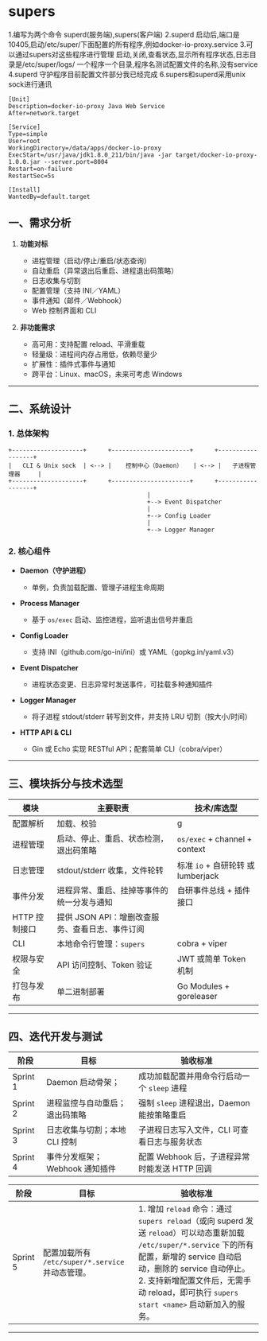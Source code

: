 # supers
1.编写为两个命令 superd(服务端),supers(客户端)
2.superd 启动后,端口是10405,启动/etc/super/下面配置的所有程序,例如docker-io-proxy.service
3.可以通过supers对这些程序进行管理 启动,关闭,查看状态,显示所有程序状态,日志目录是/etc/super/logs/ 一个程序一个目录,程序名测试配置文件的名称,没有service
4.superd 守护程序目前配置文件部分我已经完成
6.supers和superd采用unix sock进行通讯
```shell
[Unit]
Description=docker-io-proxy Java Web Service
After=network.target

[Service]
Type=simple
User=root
WorkingDirectory=/data/apps/docker-io-proxy
ExecStart=/usr/java/jdk1.8.0_211/bin/java -jar target/docker-io-proxy-1.0.0.jar --server.port=8004
Restart=on-failure
RestartSec=5s

[Install]
WantedBy=default.target
```
## 一、需求分析

1. **功能对标**
    * 进程管理（启动/停止/重启/状态查询）
    * 自动重启（异常退出后重启、进程退出码策略）
    * 日志收集与切割
    * 配置管理（支持 INI／YAML）
    * 事件通知（邮件／Webhook）
    * Web 控制界面和 CLI
2. **非功能需求**

    * 高可用：支持配置 reload、平滑重载
    * 轻量级：进程间内存占用低，依赖尽量少
    * 扩展性：插件式事件与通知
    * 跨平台：Linux、macOS，未来可考虑 Windows

---

## 二、系统设计

### 1. 总体架构

```text
+--------------------+      +----------------------+      +------------------+
|   CLI & Unix sock  | <--> |    控制中心（Daemon）   | <--> |   子进程管理器     |
+--------------------+      +----------------------+      +------------------+
                                       |
                                       +--> Event Dispatcher
                                       |
                                       +--> Config Loader
                                       |
                                       +--> Logger Manager
```

### 2. 核心组件

* **Daemon（守护进程）**
    * 单例，负责加载配置、管理子进程生命周期
* **Process Manager**

    * 基于 `os/exec` 启动、监控进程，监听退出信号并重启
* **Config Loader**

    * 支持 INI（github.com/go-ini/ini）或 YAML（gopkg.in/yaml.v3）
* **Event Dispatcher**

    * 进程状态变更、日志异常时发送事件，可挂载多种通知插件
* **Logger Manager**

    * 将子进程 stdout/stderr 转写到文件，并支持 LRU 切割（按大小/时间）
* **HTTP API & CLI**

    * Gin 或 Echo 实现 RESTful API；配套简单 CLI（cobra/viper）

---

## 三、模块拆分与技术选型

| 模块        | 主要职责                         | 技术/库选型                       |
| --------- | ---------------------------- | ---------------------------- |
| 配置解析      | 加载、校验  | g        |
| 进程管理      | 启动、停止、重启、状态检测，退出码策略          | `os/exec` + channel + context |
| 日志管理      | stdout/stderr 收集，文件轮转        | 标准 `io` + 自研轮转 或 lumberjack  |
| 事件分发      | 进程异常、重启、挂掉等事件的统一分发与通知        | 自研事件总线 + 插件接口                |
| HTTP 控制接口 | 提供 JSON API：增删改查服务、查看日志、事件订阅 |          |
| CLI       | 本地命令行管理：`supers`   | cobra + viper                |
| 权限与安全     | API 访问控制、Token 验证            | JWT 或简单 Token 机制             |
| 打包与发布     | 单二进制部署                       | Go Modules + goreleaser      |

---

## 四、迭代开发与测试

| 阶段       | 目标                               | 验收标准                           |
|----------| -------------------------------- | ------------------------------ |
| Sprint 1 | Daemon 启动骨架；  | 成功加载配置并用命令行启动一个 `sleep` 进程     |
| Sprint 2 | 进程监控与自动重启；退出码策略                  | 强制 `sleep` 进程退出，Daemon 能按策略重启  |
| Sprint 3 | 日志收集与切割；本地 CLI 控制                | 子进程日志写入文件，CLI 可查看日志与服务状态       |
| Sprint 4 | 事件分发框架；Webhook 通知插件              | 配置 Webhook 后，子进程异常时能发送 HTTP 回调 |

| 阶段       | 目标                                   | 验收标准                                                                                                                                                                                                  |
| -------- | ------------------------------------ | ----------------------------------------------------------------------------------------------------------------------------------------------------------------------------------------------------- |
| Sprint 5 | 配置加载所有 `/etc/super/*.service` 并动态管理。 | 1. 增加 `reload` 命令：通过 `supers reload`（或向 superd 发送 `reload`）可以动态重新加载 `/etc/super/*.service` 下的所有配置，新增的 service 自动启动，删除的 service 自动停止。<br>2. 支持新增配置文件后，无需手动 reload，即可执行 `supers start <name>` 启动新加入的服务。 |
---